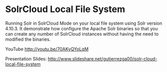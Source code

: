 # SolrCloud Local File System
Running Solr in SolrCloud Mode on your local file system using Solr
version 4.10.3. It demonstrate how configure the Apache Solr binaries
so that you can create any number of SolrCloud instances without having
the need to modified the binaries.

YouTube
http://youtu.be/70AKyQYoLqM

Presentation Slides:
http://www.slideshare.net/gutierrezga00/solr-cloud-local-file-system
